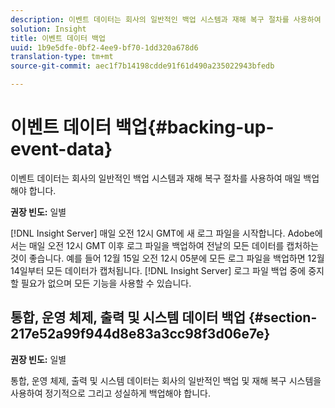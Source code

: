 ```yaml
---
description: 이벤트 데이터는 회사의 일반적인 백업 시스템과 재해 복구 절차를 사용하여 매일 백업해야 합니다.
solution: Insight
title: 이벤트 데이터 백업
uuid: 1b9e5dfe-0bf2-4ee9-bf70-1dd320a678d6
translation-type: tm+mt
source-git-commit: aec1f7b14198cdde91f61d490a235022943bfedb

---
```



# 이벤트 데이터 백업{#backing-up-event-data}

이벤트 데이터는 회사의 일반적인 백업 시스템과 재해 복구 절차를 사용하여 매일 백업해야 합니다.

**권장 빈도:** 일별

[!DNL Insight Server] 매일 오전 12시 GMT에 새 로그 파일을 시작합니다. Adobe에서는 매일 오전 12시 GMT 이후 로그 파일을 백업하여 전날의 모든 데이터를 캡처하는 것이 좋습니다. 예를 들어 12월 15일 오전 12시 05분에 모든 로그 파일을 백업하면 12월 14일부터 모든 데이터가 캡처됩니다. [!DNL Insight Server] 로그 파일 백업 중에 중지할 필요가 없으며 모든 기능을 사용할 수 있습니다.

## 통합, 운영 체제, 출력 및 시스템 데이터 백업 {#section-217e52a99f944d8e83a3cc98f3d06e7e}

**권장 빈도:** 일별

통합, 운영 체제, 출력 및 시스템 데이터는 회사의 일반적인 백업 및 재해 복구 시스템을 사용하여 정기적으로 그리고 성실하게 백업해야 합니다.
